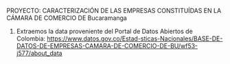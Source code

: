 PROYECTO: CARACTERIZACIÓN DE LAS EMPRESAS CONSTITUÍDAS EN LA CÁMARA DE COMERCIO DE Bucaramanga


1. Extraemos la data proveniente del Portal de Datos Abiertos de Colombia: https://www.datos.gov.co/Estad-sticas-Nacionales/BASE-DE-DATOS-DE-EMPRESAS-CAMARA-DE-COMERCIO-DE-BU/wf53-j577/about_data